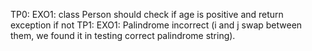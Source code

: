 TP0:
    EXO1: 
        class Person should check if age is positive and return exception if not
TP1:
    EXO1: 
        Palindrome incorrect (i and j swap between them, we found it in testing correct palindrome string).

